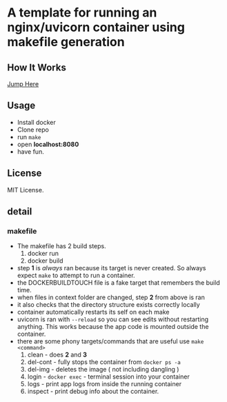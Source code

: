 # A template for running an nginx/uvicorn container using makefile generation
## How It Works
[Jump Here](#detail)

## Usage
* Install docker
* Clone repo
* run `make`
* open **localhost:8080**
* have fun.

## License
MIT License.

## detail
### makefile
* The makefile has 2 build steps.
	1. docker run
	1. docker build
* step **1** is *always* ran because its target is never created. So always expect `make` to attempt to run a container.
* the DOCKERBUILDTOUCH file is a fake target that remembers the build time.
* when files in context folder are changed, step **2** from above is ran
* it also checks that the directory structure exists correctly locally
* container automatically restarts its self on each make
* uvicorn is ran with `--reload` so you can see edits without restarting anything. This works because the app code is mounted outside the container.
* there are some phony targets/commands that are useful use `make <command>`
	1. clean - does **2** and **3**
	1. del-cont - fully stops the container from `docker ps -a`
	1. del-img - deletes the image ( not including dangling )
	1. login - `docker exec` - terminal session into your container
	1. logs - print app logs from inside the running container
	1. inspect - print debug info about the container.


